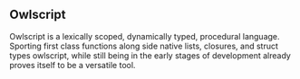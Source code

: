  ## Owlscript
 Owlscript is a lexically scoped, dynamically typed, procedural language. Sporting first class functions
along side native lists, closures, and struct types owlscript, while still being in the early 
stages of development already proves itself to be a versatile tool.
